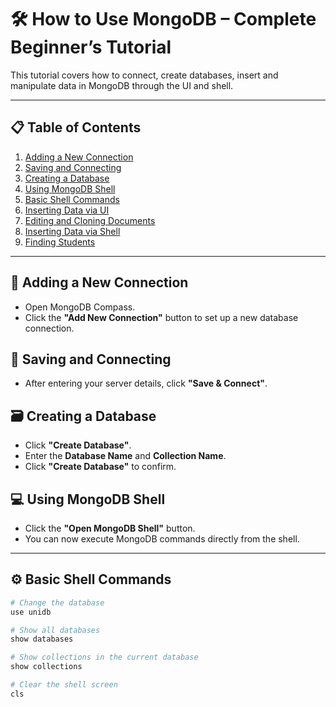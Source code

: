 # 🛠️ How to Use MongoDB – Complete Beginner’s Tutorial

This tutorial covers how to connect, create databases, insert and manipulate data in MongoDB through the UI and shell.

---

## 📋 Table of Contents

1. [Adding a New Connection](#adding-a-new-connection)
2. [Saving and Connecting](#saving-and-connecting)
3. [Creating a Database](#creating-a-database)
4. [Using MongoDB Shell](#using-mongodb-shell)
5. [Basic Shell Commands](#basic-shell-commands)
6. [Inserting Data via UI](#inserting-data-via-ui)
7. [Editing and Cloning Documents](#editing-and-cloning-documents)
8. [Inserting Data via Shell](#inserting-data-via-shell)
9. [Finding Students](#finding-students)

---

## 🧩 Adding a New Connection

- Open MongoDB Compass.
- Click the **"Add New Connection"** button to set up a new database connection.

## 🔗 Saving and Connecting

- After entering your server details, click **"Save & Connect"**.

## 🗃️ Creating a Database

- Click **"Create Database"**.
- Enter the **Database Name** and **Collection Name**.
- Click **"Create Database"** to confirm.

## 💻 Using MongoDB Shell

- Click the **"Open MongoDB Shell"** button.
- You can now execute MongoDB commands directly from the shell.

---

## ⚙️ Basic Shell Commands

```bash
# Change the database
use unidb

# Show all databases
show databases

# Show collections in the current database
show collections

# Clear the shell screen
cls

